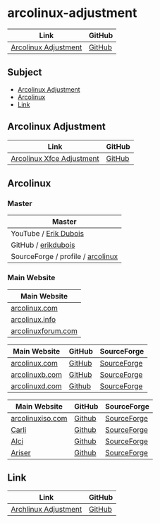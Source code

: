

# arcolinux-adjustment

| Link | GitHub |
| ---- | ------ |
| [Arcolinux Adjustment](https://samwhelp.github.io/arcolinux-adjustment/) | [GitHub](https://github.com/samwhelp/arcolinux-adjustment) |




## Subject

* [Arcolinux Adjustment](#arcolinux-adjustment)
* [Arcolinux](#arcolinux)
* [Link](#link)




## Arcolinux Adjustment

| Link | GitHub |
| ---- | ------ |
| [Arcolinux Xfce Adjustment](https://samwhelp.github.io/arcolinux-xfce-adjustment/) | [GitHub](https://github.com/samwhelp/arcolinux-xfce-adjustment) |




## Arcolinux

### Master

| Master |
| --- |
| YouTube / [Erik Dubois](https://www.youtube.com/@ErikDubois) |
| GitHub / [erikdubois](https://github.com/erikdubois) |
| SourceForge / profile / [arcolinux](https://sourceforge.net/u/arcolinux/profile/) |


### Main Website

| Main Website |
| --- |
| [arcolinux.com](https://arcolinux.com/)
| [arcolinux.info](https://www.arcolinux.info/) |
| [arcolinuxforum.com](https://arcolinuxforum.com/) |


| Main Website | GitHub | SourceForge |
| --- | --- | --- |
| [arcolinux.com](https://arcolinux.com/) | [GitHub](https://github.com/arcolinux) | [SourceForge](https://sourceforge.net/u/arcolinux/profile/) |
| [arcolinuxb.com](https://www.arcolinuxb.com/) | [GitHub](https://github.com/arcolinuxb) | [SourceForge](https://sourceforge.net/p/arcolinux-community-editions/) |
| [arcolinuxd.com](https://www.arcolinuxd.com/) | [Github](https://github.com/arcolinuxd) | [SourceForge](https://sourceforge.net/projects/arcolinux/) |


| Main Website | GitHub | SourceForge |
| --- | --- | --- |
| [arcolinuxiso.com](https://www.arcolinuxiso.com/) | [Github](https://github.com/arcolinuxiso) | [SourceForge](https://sourceforge.net/projects/carli/) |
| [Carli](https://www.arcolinuxiso.com/) | [Github](https://github.com/arcolinuxiso) | [SourceForge](https://sourceforge.net/projects/carli/) |
| [Alci](https://alci.online/) | [Github](https://github.com/arch-linux-calamares-installer) | [SourceForge](https://sourceforge.net/p/alci/) |
| [Ariser](https://ariser.eu/) | [Github](https://github.com/ariser-installer) | [SourceForge](https://sourceforge.net/p/archlinux-alis/) |




## Link

| Link | GitHub |
| ---- | ------ |
| [Archlinux Adjustment](https://samwhelp.github.io/archlinux-adjustment/) | [GitHub](https://github.com/samwhelp/archlinux-adjustment) |

